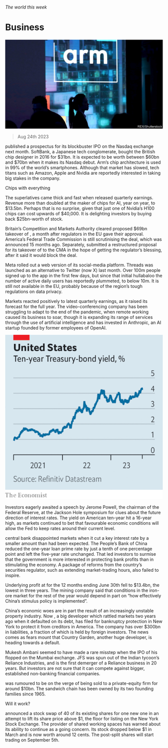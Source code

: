 ###### The world this week

# Business 

#####  

![image](images/20230826_WWP501.jpg) 

> Aug 24th 2023 

 published a prospectus for its blockbuster IPO on the Nasdaq exchange next month. SoftBank, a Japanese tech conglomerate, bought the British chip designer in 2016 for $31bn. It is expected to be worth between $60bn and $70bn when it makes its Nasdaq debut. Arm’s chip architecture is used in 99% of the world’s smartphones. Although that market has slowed, tech titans such as Amazon, Apple and Nvidia are reportedly interested in taking big stakes in the company. 

Chips with everything

The superlatives came thick and fast when  released quarterly earnings. Revenue more than doubled at the maker of chips for AI, year on year, to $13.5bn. Perhaps that is no surprise, given that just one of Nvidia’s H100 chips can cost upwards of $40,000. It is delighting investors by buying back $25bn-worth of stock. 

Britain’s Competition and Markets Authority cleared  proposed $69bn takeover of , a month after regulators in the EU gave their approval. America’s Federal Trade Commission is still scrutinising the deal, which was announced 15 months ago. Separately,  submitted a restructured proposal for its takeover of  to the CMA in the hope of getting the regulator’s blessing, after it said it would block the deal. 

Meta rolled out a web version of its  social-media platform. Threads was launched as an alternative to Twitter (now X) last month. Over 100m people signed up to the app in the first few days, but since that initial hullabaloo the number of active daily users has reportedly plummeted, to below 10m. It is still not available in the EU, probably because of the region’s tough regulations on data privacy. 

Markets reacted positively to latest quarterly earnings, as it raised its forecast for the full year. The video-conferencing company has been struggling to adapt to the end of the pandemic, when remote working caused its business to soar, though it is expanding its range of services through the use of artificial intelligence and has invested in Anthropic, an AI startup founded by former employees of OpenAI.

![image](images/20230826_WWC305.png) 


Investors eagerly awaited a speech by Jerome Powell, the chairman of the Federal Reserve, at the Jackson Hole symposium for clues about the future direction of interest rates. The yield on American ten-year  hit a 16-year high, as markets continued to bet that favourable economic conditions will allow the Fed to keep rates around their current level. 

 central bank disappointed markets when it cut a key interest rate by a smaller amount than had been expected. The People’s Bank of China reduced the one-year loan prime rate by just a tenth of one percentage point and left the five-year rate unchanged. That led investors to surmise that the government is more interested in protecting bank profits than in stimulating the economy. A package of reforms from the country’s securities regulator, such as extending market-trading hours, also failed to inspire. 

Underlying profit at  for the 12 months ending June 30th fell to $13.4bn, the lowest in three years. The mining company said that conditions in the iron-ore market for the rest of the year would depend in part on “how effectively China’s stimulus policy is implemented”.

China’s economic woes are in part the result of an increasingly unstable property industry. Now , a big developer which rattled markets two years ago when it defaulted on its debt, has filed for bankruptcy protection in New York to protect it from creditors in America. The company has over $300bn in liabilities, a fraction of which is held by foreign investors. The news comes as fears mount that Country Garden, another huge developer, is heading towards a default. 

Mukesh Ambani seemed to have made a rare misstep when the IPO of his  flopped on the Mumbai exchange. JFS was spun out of the Indian tycoon’s Reliance Industries, and is the first demerger of a Reliance business in 20 years. But investors are not sure that it can compete against bigger, established non-banking financial companies. 

 was rumoured to be on the verge of being sold to a private-equity firm for around $10bn. The sandwich chain has been owned by its two founding families since 1965. 

Will it work?

 announced a stock swap of 40 of its existing shares for one new one in an attempt to lift its share price above $1, the floor for listing on the New York Stock Exchange. The provider of shared working spaces has warned about its ability to continue as a going concern. Its stock dropped below $1 in March and is now worth around 12 cents. The post-split shares will start trading on September 5th.

